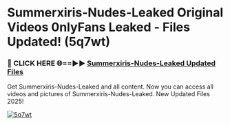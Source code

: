 # Summerxiris-Nudes-Leaked Original Videos 0nlyFans Leaked - Files Updated! (5q7wt)

<h3>🔴 CLICK HERE 🌐==►► <a href="https://tinyurl.com/5h6xmrr3" rel="nofollow">Summerxiris-Nudes-Leaked Updated Files</a></h3>

Get Summerxiris-Nudes-Leaked and all content. Now you can access all videos and pictures of Summerxiris-Nudes-Leaked. New Updated Files 2025!

[![5q7wt](https://i.imgur.com/KVD873Z.gif)](https://tinyurl.com/5h6xmrr3)
